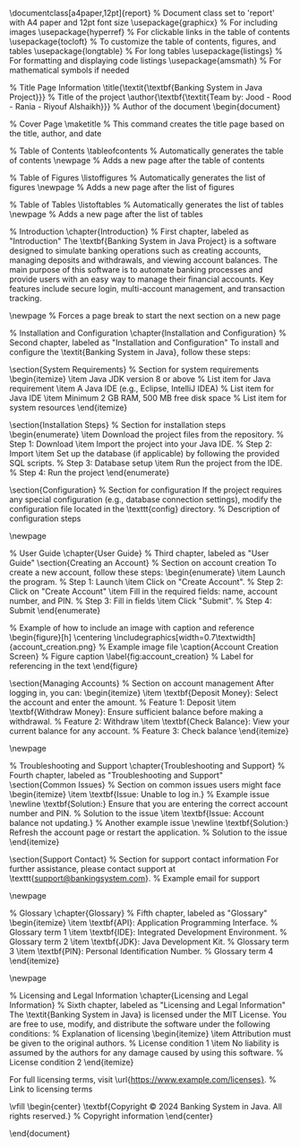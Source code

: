 \documentclass[a4paper,12pt]{report} % Document class set to 'report' with A4 paper and 12pt font size
\usepackage{graphicx} % For including images
\usepackage{hyperref} % For clickable links in the table of contents
\usepackage{tocloft}  % To customize the table of contents, figures, and tables
\usepackage{longtable} % For long tables
\usepackage{listings}  % For formatting and displaying code listings
\usepackage{amsmath}   % For mathematical symbols if needed

% Title Page Information
\title{\textit{\textbf{Banking System in Java Project}}} % Title of the project
\author{\textbf{\textit{Team by: Jood - Rood -
Rania  - Riyouf Alshaikh}}} % Author of the document
\begin{document}

% Cover Page
\maketitle % This command creates the title page based on the title, author, and date

% Table of Contents
\tableofcontents % Automatically generates the table of contents
\newpage % Adds a new page after the table of contents

% Table of Figures
\listoffigures % Automatically generates the list of figures
\newpage % Adds a new page after the list of figures

% Table of Tables
\listoftables % Automatically generates the list of tables
\newpage % Adds a new page after the list of tables

% Introduction
\chapter{Introduction} % First chapter, labeled as "Introduction"
The \textbf{Banking System in Java Project} is a software designed to simulate banking operations such as creating accounts, managing deposits and withdrawals, and viewing account balances. The main purpose of this software is to automate banking processes and provide users with an easy way to manage their financial accounts. Key features include secure login, multi-account management, and transaction tracking.

\newpage % Forces a page break to start the next section on a new page

% Installation and Configuration
\chapter{Installation and Configuration} % Second chapter, labeled as "Installation and Configuration"
To install and configure the \textit{Banking System in Java}, follow these steps:

\section{System Requirements} % Section for system requirements
\begin{itemize}
    \item Java JDK version 8 or above % List item for Java requirement
    \item A Java IDE (e.g., Eclipse, IntelliJ IDEA) % List item for Java IDE
    \item Minimum 2 GB RAM, 500 MB free disk space % List item for system resources
\end{itemize}

\section{Installation Steps} % Section for installation steps
\begin{enumerate}
    \item Download the project files from the repository. % Step 1: Download
    \item Import the project into your Java IDE. % Step 2: Import
    \item Set up the database (if applicable) by following the provided SQL scripts. % Step 3: Database setup
    \item Run the project from the IDE. % Step 4: Run the project
\end{enumerate}

\section{Configuration} % Section for configuration
If the project requires any special configuration (e.g., database connection settings), modify the configuration file located in the \texttt{config} directory. % Description of configuration steps

\newpage

% User Guide
\chapter{User Guide} % Third chapter, labeled as "User Guide"
\section{Creating an Account} % Section on account creation
To create a new account, follow these steps:
\begin{enumerate}
    \item Launch the program. % Step 1: Launch
    \item Click on "Create Account". % Step 2: Click on "Create Account"
    \item Fill in the required fields: name, account number, and PIN. % Step 3: Fill in fields
    \item Click "Submit". % Step 4: Submit
\end{enumerate}

% Example of how to include an image with caption and reference
\begin{figure}[h] 
    \centering
    \includegraphics[width=0.7\textwidth]{account_creation.png} % Example image file
    \caption{Account Creation Screen} % Figure caption
    \label{fig:account_creation} % Label for referencing in the text
\end{figure}

\section{Managing Accounts} % Section on account management
After logging in, you can: 
\begin{itemize}
    \item \textbf{Deposit Money}: Select the account and enter the amount. % Feature 1: Deposit
    \item \textbf{Withdraw Money}: Ensure sufficient balance before making a withdrawal. % Feature 2: Withdraw \item \textbf{Check Balance}: View your current balance for any account. % Feature 3: Check balance
\end{itemize}

\newpage

% Troubleshooting and Support
\chapter{Troubleshooting and Support} % Fourth chapter, labeled as "Troubleshooting and Support"
\section{Common Issues} % Section on common issues users might face
\begin{itemize}
    \item \textbf{Issue: Unable to log in.} % Example issue
    \newline
    \textbf{Solution:} Ensure that you are entering the correct account number and PIN. % Solution to the issue
    \item \textbf{Issue: Account balance not updating.} % Another example issue
    \newline
    \textbf{Solution:} Refresh the account page or restart the application. % Solution to the issue
\end{itemize}

\section{Support Contact} % Section for support contact information
For further assistance, please contact support at \texttt{support@bankingsystem.com}. % Example email for support

\newpage

% Glossary
\chapter{Glossary} % Fifth chapter, labeled as "Glossary"
\begin{itemize}
    \item \textbf{API}: Application Programming Interface. % Glossary term 1
    \item \textbf{IDE}: Integrated Development Environment. % Glossary term 2
    \item \textbf{JDK}: Java Development Kit. % Glossary term 3
    \item \textbf{PIN}: Personal Identification Number. % Glossary term 4
\end{itemize}

\newpage

% Licensing and Legal Information
\chapter{Licensing and Legal Information} % Sixth chapter, labeled as "Licensing and Legal Information"
The \textit{Banking System in Java} is licensed under the MIT License. You are free to use, modify, and distribute the software under the following conditions: % Explanation of licensing
\begin{itemize}
    \item Attribution must be given to the original authors. % License condition 1
    \item No liability is assumed by the authors for any damage caused by using this software. % License condition 2
\end{itemize}

For full licensing terms, visit \url{https://www.example.com/licenses}. % Link to licensing terms

\vfill
\begin{center}
    \textbf{Copyright © 2024 Banking System in Java. All rights reserved.} % Copyright information
\end{center}

\end{document}
